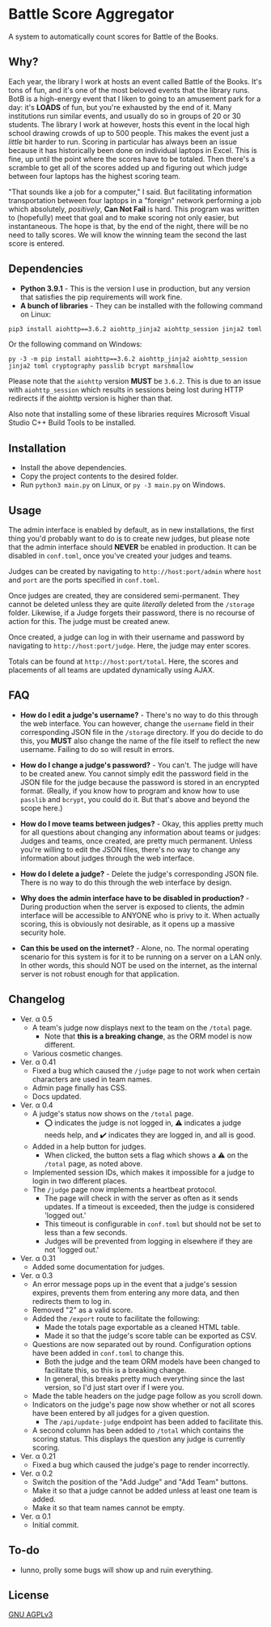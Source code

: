 # Battle Score Aggregator
A system to automatically count scores for Battle of the Books.

## Why?
Each year, the library I work at hosts an event called Battle of the Books. It's tons of fun, and it's one of the most beloved events that the library runs. BotB is a high-energy event that I liken to going to an amusement park for a day: it's **LOADS** of fun, but you're exhausted by the end of it. Many institutions run similar events, and usually do so in groups of 20 or 30 students. The library I work at however, hosts this event in the local high school drawing crowds of up to 500 people. This makes the event just a *little* bit harder to run. Scoring in particular has always been an issue because it has historically been done on individual laptops in Excel. This is fine, up until the point where the scores have to be totaled. Then there's a scramble to get all of the scores added up and figuring out which judge between four laptops has the highest scoring team.

"That sounds like a job for a computer," I said. But facilitating information transportation between four laptops in a "foreign" network performing a job which absolutely, *positively*, **Can Not Fail** is hard. This program was written to (hopefully) meet that goal and to make scoring not only easier, but instantaneous. The hope is that, by the end of the night, there will be no need to tally scores. We will know the winning team the second the last score is entered.

## Dependencies
* **Python 3.9.1** - This is the version I use in production, but any version that satisfies the pip requirements will work fine.
* **A bunch of libraries** - They can be installed with the following command on Linux:
```bash
pip3 install aiohttp==3.6.2 aiohttp_jinja2 aiohttp_session jinja2 toml cryptography passlib bcrypt marshmallow
```
Or the following command on Windows:
```batch
py -3 -m pip install aiohttp==3.6.2 aiohttp_jinja2 aiohttp_session jinja2 toml cryptography passlib bcrypt marshmallow
```

Please note that the `aiohttp` version __MUST__ be `3.6.2`. This is due to an issue with `aiohttp_session` which results in sessions being lost during HTTP redirects if the aiohttp version is higher than that.

Also note that installing some of these libraries requires Microsoft Visual Studio C++ Build Tools to be installed.

## Installation
* Install the above dependencies.
* Copy the project contents to the desired folder.
* Run `python3 main.py` on Linux, or `py -3 main.py` on Windows.

## Usage
The admin interface is enabled by default, as in new installations, the first thing you'd probably want to do is to create new judges, but please note that the admin interface should **NEVER** be enabled in production. It can be disabled in `conf.toml`, once you've created your judges and teams.

Judges can be created by navigating to `http://host:port/admin` where `host` and `port` are the ports specified in `conf.toml`.

Once judges are created, they are considered semi-permanent. They cannot be deleted unless they are quite *literally* deleted from the `/storage` folder. Likewise, if a Judge forgets their password, there is no recourse of action for this. The judge must be created anew.

Once created, a judge can log in with their username and password by navigating to `http://host:port/judge`. Here, the judge may enter scores.

Totals can be found at `http://host:port/total`. Here, the scores and placements of all teams are updated dynamically using AJAX.

## FAQ
- **How do I edit a judge's username?** - There's no way to do this through the web interface. You can however, change the `username` field in their corresponding JSON file in the `/storage` directory. If you do decide to do this, you **MUST** also change the name of the file itself to reflect the new username. Failing to do so will result in errors.

- **How do I change a judge's password?** - You can't. The judge will have to be created anew. You cannot simply edit the password field in the JSON file for the judge because the password is stored in an encrypted format. (Really, if you know how to program and know how to use `passlib` and `bcrypt`, you could do it. But that's above and beyond the scope here.)

- **How do I move teams between judges?** - Okay, this applies pretty much for all questions about changing any information about teams or judges: Judges and teams, once created, are pretty much permanent. Unless you're willing to edit the JSON files, there's no way to change any information about judges through the web interface.

- **How do I delete a judge?** - Delete the judge's corresponding JSON file. There is no way to do this through the web interface by design.

- **Why does the admin interface have to be disabled in production?** - During production when the server is exposed to clients, the admin interface will be accessible to ANYONE who is privy to it. When actually scoring, this is obviously not desirable, as it opens up a massive security hole.

- **Can this be used on the internet?** - Alone, no. The normal operating scenario for this system is for it to be running on a server on a LAN only. In other words, this should NOT be used on the internet, as the internal server is not robust enough for that application.

## Changelog
* Ver. α 0.5
  - A team's judge now displays next to the team on the `/total` page.
    - Note that **this is a breaking change**, as the ORM model is now different. 
  - Various cosmetic changes.
* Ver. α 0.41
  - Fixed a bug which caused the `/judge` page to not work when certain characters are used in team names.
  - Admin page finally has CSS.
  - Docs updated.
* Ver. α 0.4
  - A judge's status now shows on the `/total` page.
    - ⭕ indicates the judge is not logged in, ⚠️ indicates a judge needs help, and ✔️ indicates they are logged in, and all is good.
  - Added in a help button for judges.
    - When clicked, the button sets a flag which shows a ⚠️ on the `/total` page, as noted above.
  - Implemented session IDs, which makes it impossible for a judge to login in two different places.
  - The `/judge` page now implements a heartbeat protocol.
    - The page will check in with the server as often as it sends updates. If a timeout is exceeded, then the judge is considered 'logged out.'
    - This timeout is configurable in `conf.toml` but should not be set to less than a few seconds.
    - Judges will be prevented from logging in elsewhere if they are not 'logged out.'
* Ver. α 0.31
  - Added some documentation for judges.
* Ver. α 0.3
  - An error message pops up in the event that a judge's session expires, prevents them from entering any more data, and then redirects them to log in.
  - Removed "2" as a valid score.
  - Added the `/export` route to facilitate the following:
    - Made the totals page exportable as a cleaned HTML table.
    - Made it so that the judge's score table can be exported as CSV.
  - Questions are now separated out by round. Configuration options have been added in `conf.toml` to change this.
    - Both the judge and the team ORM models have been changed to facilitate this, so this is a breaking change.
    - In general, this breaks pretty much everything since the last version, so I'd just start over if I were you.
  - Made the table headers on the judge page follow as you scroll down.
  - Indicators on the judge's page now show whether or not all scores have been entered by all judges for a given question.
    - The `/api/update-judge` endpoint has been added to facilitate this.
  - A second column has been added to `/total` which contains the scoring status. This displays the question any judge is currently scoring.
* Ver. α 0.21
  - Fixed a bug which caused the judge's page to render incorrectly.
* Ver. α 0.2
  - Switch the position of the "Add Judge" and "Add Team" buttons.
  - Make it so that a judge cannot be added unless at least one team is added.
  - Make it so that team names cannot be empty.
* Ver. α 0.1
  - Initial commit.

## To-do
- Iunno, prolly some bugs will show up and ruin everything.


## License
[GNU AGPLv3](https://choosealicense.com/licenses/agpl-3.0/)
